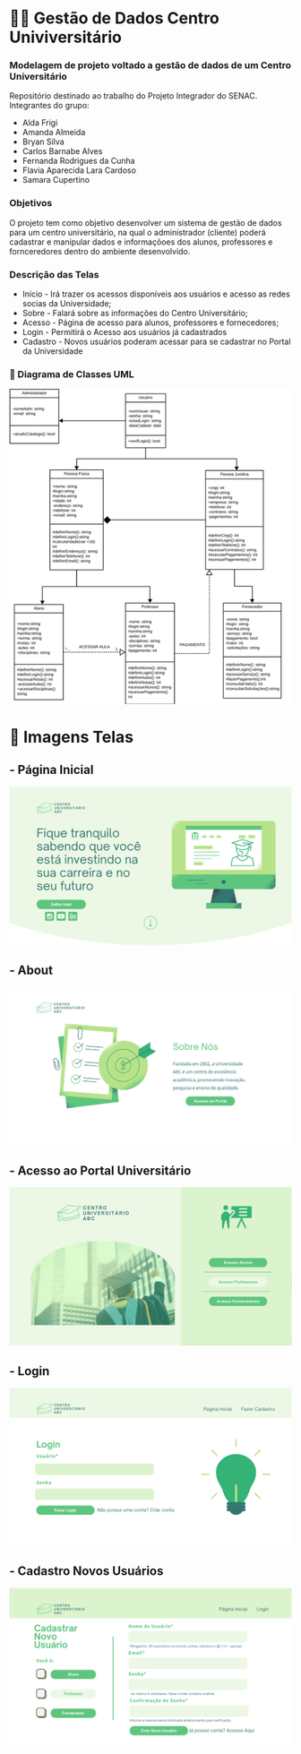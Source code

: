 # 👨‍🎓 Gestão de Dados Centro Univiversitário 

### Modelagem de projeto voltado a gestão de dados de um Centro Universitário
Repositório destinado ao trabalho do Projeto Integrador do SENAC. Integrantes do grupo: 
- Alda Frigi 
- Amanda Almeida
- Bryan Silva
- Carlos Barnabe Alves
- Fernanda Rodrigues da Cunha
- Flavia Aparecida Lara Cardoso
- Samara Cupertino

### Objetivos

O projeto tem como objetivo desenvolver um sistema de gestão de dados para um centro universitário, na qual o administrador (cliente) poderá cadastrar e manipular dados e informaçõoes dos alunos, professores e fornceredores dentro do ambiente desenvolvido.


### Descrição das Telas

* Início - Irá trazer os acessos disponíveis aos usuários e acesso as redes socias da Universidade; 
* Sobre - Falará sobre as informações do Centro Universitário;
* Acesso - Página de acesso para alunos, professores e fornecedores;
* Login - Permitirá o Acesso aos usuários já cadastrados
* Cadastro - Novos usuários poderam acessar para se cadastrar no Portal da Universidade 


### 📑 Diagrama de Classes UML

![](https://github.com/feer-rodriguess90/Gest-o_De_Dados_Centro_Univ/blob/main/Diagrama_UML.png)


# 🔗 Imagens Telas

## - Página Inicial 

![](https://github.com/feer-rodriguess90/Gest-o_De_Dados_Centro_Univ/blob/main/Images/Home.png)

## - About 

![](https://github.com/feer-rodriguess90/Gest-o_De_Dados_Centro_Univ/blob/main/Images/About.png)

## - Acesso ao Portal Universitário 

![](https://github.com/feer-rodriguess90/Gest-o_De_Dados_Centro_Univ/blob/main/Images/Acessos.png)

## - Login 

![](https://github.com/feer-rodriguess90/Gest-o_De_Dados_Centro_Univ/blob/main/Images/Login.png)

## - Cadastro Novos Usuários 

![](https://github.com/feer-rodriguess90/Gest-o_De_Dados_Centro_Univ/blob/main/Images/Cadastro.png)



